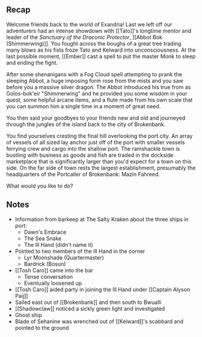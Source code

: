 
## Recap

Welcome friends back to the world of Exandria! Last we left off our adventurers had an intense showdown with [[Tato]]'s longtime mentor and leader of the *Sanctuary of the Draconic Protector*, [[Abbot Bok (Shimmerwing)]]. You fought across the boughs of a great tree trading many blows as his fists froze Tato and Kelward into unconsciousness. At the last possible moment, [[Ember]] cast a spell to put the master Monk to sleep and ending the fight.

After some shenanigans with a Fog Cloud spell attempting to prank the sleeping Abbot, a huge imposing form rose from the mists and you saw before you a massive silver dragon. The Abbot introduced his true from as Golos-bok'eir "Shimmerwing" and he provided you some wisdom in your quest, some helpful arcane items, and a flute made from his own scale that you can summon him a single time in a moment of great need.

You then said your goodbyes to your friends new and old and journeyed through the jungles of the island back to the city of Brokenbank.

You find yourselves cresting the final hill overlooking the port city. An array of vessels of all sized lay anchor just off of the port with smaller vessels ferrying crew and cargo into the shallow port. The ramshackle town is bustling with business as goods and fish are traded in the dockside marketplace that is significantly larger than you'd expect for a town on this side. On the far side of town rests the largest establishment, presumably the headquarters of the Portcaller of Brokenbank: Mazin Fahreed.

What would you like to do?

## Notes

* Information from barkeep at The Salty Kraken about the three ships in port:
	* Dawn's Embrace
	* The Sea Snake
	* The Ill Hand (didn't name it)
* Pointed to two members of the Ill Hand in the corner
	* Lyr Moonshade (Quartermaster)
	* Bardrick (Bosun)
* [[Tosh Caro]] came into the bar
	* Tense conversation
	* Eventually loosened up
* [[Tosh Caro]] aided party in joining the Ill Hand under [[Captain Alyson Paij]]
* Sailed east out of [[Brokenbank]] and then south to Bwualli
* [[Shadowclaw]] noticed a sickly green light and investigated
* Ghost ship
* Blade of Sehanine was wrenched out of [[Kelward]]'s scabbard and pointed to the ground
